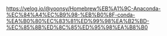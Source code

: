 https://velog.io/@yoonsy/Homebrew%EB%A1%9C-Anaconda-%EC%84%A4%EC%B9%98-%EB%B0%8F-conda-%EA%B0%80%EC%83%81%ED%99%98%EA%B2%BD-%EC%85%8B%ED%8C%85%ED%95%98%EA%B8%B0